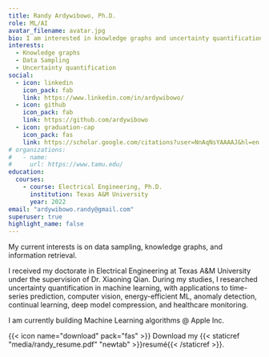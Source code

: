 ```yaml
---
title: Randy Ardywibowo, Ph.D.
role: ML/AI
avatar_filename: avatar.jpg
bio: I am interested in knowledge graphs and uncertainty quantification for Machine Learning (ML) and it's various applications.
interests:
  - Knowledge graphs
  - Data Sampling
  - Uncertainty quantification
social:
  - icon: linkedin
    icon_pack: fab
    link: https://www.linkedin.com/in/ardywibowo/
  - icon: github
    icon_pack: fab
    link: https://github.com/ardywibowo
  - icon: graduation-cap
    icon_pack: fas
    link: https://scholar.google.com/citations?user=NnAqNsYAAAAJ&hl=en
# organizations:
#   - name: 
#     url: https://www.tamu.edu/
education:
  courses:
    - course: Electrical Engineering, Ph.D.
      institution: Texas A&M University
      year: 2022
email: "ardywibowo.randy@gmail.com"
superuser: true
highlight_name: false
---
```

My current interests is on data sampling, knowledge graphs, and information retrieval.

I received my doctorate in Electrical Engineering at Texas A&M University under the supervision of Dr. Xiaoning Qian. During my studies, I researched uncertainty quantification in machine learning, with applications to time-series prediction, computer vision, energy-efficient ML, anomaly detection, continual learning, deep model compression, and healthcare monitoring.

I am currently building Machine Learning algorithms @ Apple Inc. 

{{< icon name="download" pack="fas" >}} Download my {{< staticref "media/randy_resume.pdf" "newtab" >}}resumé{{< /staticref >}}.
